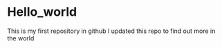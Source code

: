 # Hello_world
This is my first repository in github
I updated this repo to find out more in the world
